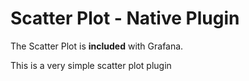 # Scatter Plot -  Native Plugin

The Scatter Plot is **included** with Grafana.

This is a very simple scatter plot plugin